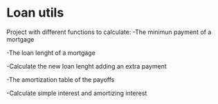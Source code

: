# Loan utils

Project with different functions to calculate:
 -The minimun payment of a mortgage
 
 -The loan lenght of a mortgage

 -Calculate the new loan lenght adding an extra payment

 -The amortization table of the payoffs
 
 -Calculate simple interest and amortizing interest
